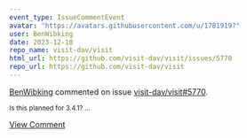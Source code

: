 ```yaml
---
event_type: IssueCommentEvent
avatar: "https://avatars.githubusercontent.com/u/1781919?"
user: BenWibking
date: 2023-12-10
repo_name: visit-dav/visit
html_url: https://github.com/visit-dav/visit/issues/5770
repo_url: https://github.com/visit-dav/visit
---
```


<a href='https://github.com/BenWibking' target='_blank'>BenWibking</a> commented on issue <a href='https://github.com/visit-dav/visit/issues/5770' target='_blank'>visit-dav/visit#5770</a>.

<small>Is this planned for 3.4.1?...</small>

<a href='https://github.com/visit-dav/visit/issues/5770' target='_blank'>View Comment</a>